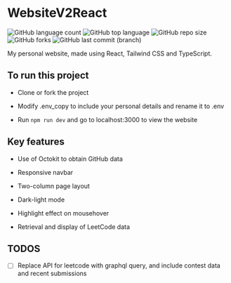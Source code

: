 # WebsiteV2React

![GitHub language count](https://img.shields.io/github/languages/count/Elijah5399/WebsiteV2React)
![GitHub top language](https://img.shields.io/github/languages/top/Elijah5399/WebsiteV2React?logo=TypeScript&logoColor=%23007acc)
![GitHub repo size](https://img.shields.io/github/repo-size/Elijah5399/WebsiteV2React)
![GitHub forks](https://img.shields.io/github/forks/Elijah5399/WebsiteV2React?logo=Forgejo&logoColor=%23FB923C)
![GitHub last commit (branch)](https://img.shields.io/github/last-commit/Elijah5399/WebsiteV2React/main)


My personal website, made using React, Tailwind CSS and TypeScript.

## To run this project

- Clone or fork the project

- Modify .env_copy to include your personal details and rename it to .env

- Run `npm run dev` and go to localhost:3000 to view the website

## Key features

- Use of Octokit to obtain GitHub data

- Responsive navbar

- Two-column page layout

- Dark-light mode

- Highlight effect on mousehover

- Retrieval and display of LeetCode data

## TODOS

- [ ] Replace API for leetcode with graphql query, and include contest data and recent submissions
